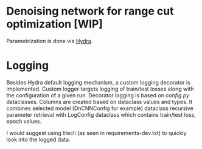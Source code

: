 # Denoising network for range cut optimization [WIP]

Parametrization is done via [Hydra](https://hydra.cc/).

# Logging

Besides Hydra default logging mechanism, a custom logging decorator is implemented. Custom logger targets logging of train/test losses along with the configuration of a given run. Decorator logging is based on *config.py* dataclasses. Columns are created based on dataclass values and types. It combines selected model (DnCNNConfig for example) dataclass recursive parameter retrieval with LogConfig dataclass which contains train/test loss, epoch values.

I would suggest using litecli (as seen in requirements-dev.txt) to quickly look into the logged data.

